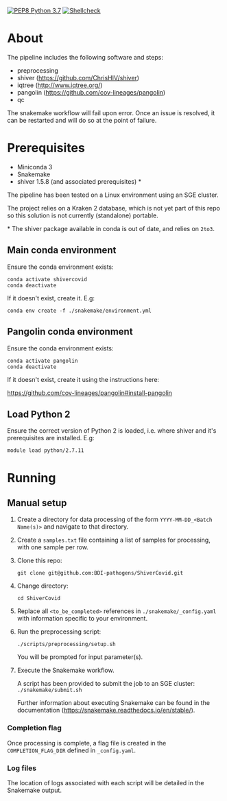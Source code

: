 [![PEP8 Python 3.7](https://github.com/BDI-pathogens/ShiverCovid/actions/workflows/pep8.yml/badge.svg)](https://github.com/BDI-pathogens/ShiverCovid/actions/workflows/pep8.yml)
[![Shellcheck](https://github.com/BDI-pathogens/ShiverCovid/actions/workflows/shellcheck.yml/badge.svg)](https://github.com/BDI-pathogens/ShiverCovid/actions/workflows/shellcheck.yml)

# About

The pipeline includes the following software and steps:

- preprocessing
- shiver (https://github.com/ChrisHIV/shiver)
- iqtree (http://www.iqtree.org/)
- pangolin (https://github.com/cov-lineages/pangolin)
- qc

The snakemake workflow will fail upon error. Once an issue is resolved, it can be restarted and will do so at the point of failure.

# Prerequisites

- Miniconda 3
- Snakemake
- shiver 1.5.8 (and associated prerequisites) *

The pipeline has been tested on a Linux environment using an SGE cluster.

The project relies on a Kraken 2 database, which is not yet part of this repo so this solution is not currently (standalone) portable.

\* The shiver package available in conda is out of date, and relies on `2to3`.

## Main conda environment

Ensure the conda environment exists:
```
conda activate shivercovid
conda deactivate
```
If it doesn't exist, create it. E.g:
```
conda env create -f ./snakemake/environment.yml
```

## Pangolin conda environment

Ensure the conda environment exists:
```
conda activate pangolin
conda deactivate
```
If it doesn't exist, create it using the instructions here:

https://github.com/cov-lineages/pangolin#install-pangolin

## Load Python 2

Ensure the correct version of Python 2 is loaded, i.e. where shiver and it's prerequisites are installed. E.g:
```
module load python/2.7.11
```

# Running

## Manual setup

1. Create a directory for data processing of the form `YYYY-MM-DD_<Batch Name(s)>` and navigate to that directory.

1. Create a `samples.txt` file containing a list of samples for processing, with one sample per row.

1. Clone this repo:
    ```
    git clone git@github.com:BDI-pathogens/ShiverCovid.git
    ```

1. Change directory:
    ```
    cd ShiverCovid
    ```

1. Replace all `<to_be_completed>` references in `./snakemake/_config.yaml` with information specific to your environment.

1. Run the preprocessing script:
    ```
    ./scripts/preprocessing/setup.sh
    ```
   You will be prompted for input parameter(s).

1. Execute the Snakemake workflow.

   A script has been provided to submit the job to an SGE cluster: `./snakemake/submit.sh`
   
   Further information about executing Snakemake can be found in the documentation (https://snakemake.readthedocs.io/en/stable/).

### Completion flag

Once processing is complete, a flag file is created in the `COMPLETION_FLAG_DIR` defined in `_config.yaml`.

### Log files

The location of logs associated with each script will be detailed in the Snakemake output.
